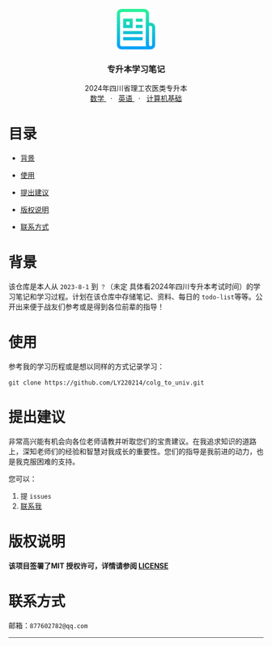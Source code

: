 



<p align="center">
  <a href="https://github.com/LY220214/colg_to_univ/">
    <img src="./README.assets/logo.png" alt="Logo" width="80" height="80">
  </a>

<h3 align="center">专升本学习笔记</h3>
<p align="center">
2024年四川省理工农医类专升本
<br />
    <a href="./高等数学"> 数学 </a>
    &nbsp · &nbsp 
    <a href="./大学英语"> 英语 </a>
    &nbsp · &nbsp
    <a href="./计算机基础"> 计算机基础 </a>
</p>
<div style="border-bottom: 1px solid #4c4d4f;margin-top: 5px"/>

# 目录

- [背景](#背景)

- [使用](#使用)
- [提出建议](#提出建议)

- [版权说明](#版权说明)
- [联系方式](#联系方式)



# 背景

该仓库是本人从 `2023-8-1` 到 `？`（未定 具体看2024年四川专升本考试时间）的学习笔记和学习过程。计划在该仓库中存储笔记、资料、每日的 `todo-list`等等。公开出来便于战友们参考或是得到各位前辈的指导！



# 使用

参考我的学习历程或是想以同样的方式记录学习：

```shell
git clone https://github.com/LY220214/colg_to_univ.git
```



# 提出建议

非常高兴能有机会向各位老师请教并听取您们的宝贵建议。在我追求知识的道路上，深知老师们的经验和智慧对我成长的重要性。您们的指导是我前进的动力，也是我克服困难的支持。

您可以：

1. 提 `issues`
2. [联系我](#联系方式)



# 版权说明

**该项目签署了MIT 授权许可，详情请参阅 [LICENSE](https://github.com/LY220214/colg_to_univ/blob/main/LICENSE)**



# 联系方式

邮箱：`877602782@qq.com` 
